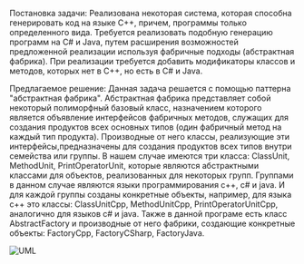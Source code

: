 Постановка задачи:
Реализована некоторая система, которая способна генерировать код на языке С++, причем, программы только определенного вида.
Требуется реализовать подобную генерацию программ на С# и Java, путем  расширения возможностей предложенной реализации используя фабричные подходы (абстрактная фабрика).
При реализации требуется добавить модификаторы классов и методов, которых нет в C++, но есть в C# и Java.

Предлагаемое решение:
Данная задача решается с помощью паттерна "абстрактная фабрика".
Абстрактная фабрика представляет собой некоторый полиморфный базовый класс, назначением которого является объявление интерфейсов фабричных методов, служащих для создания продуктов всех основных типов (один фабричный метод на каждый тип продукта). Производные от него классы, реализующие эти интерфейсы,предназначены для создания продуктов всех типов внутри семейства или группы.
В нашем случае имеются три класса: ClassUnit, MethodUnit, PrintOperatorUnit, которые являются абстрактными классами для объектов, реализованных для некоторых групп. Группами в данном случае являются языки программирования c++, c# и java. И для каждой группы созданы конкретные объекты, например, для языка c++ это классы: ClassUnitCpp, MethodUnitСpp, PrintOperatorUnitСpp, аналогично для языков c# и java.
Также в данной програме есть класс AbstractFactory и производные от него фабрики, создающие конкретные объекты: FactoryCpp, FactoryCSharp, FactoryJava.

![UML](https://github.com/Nastyand/ProgramGenerator/commit/61f1e239e6eca6d12c2b0f76f00b129ec89b5980)
